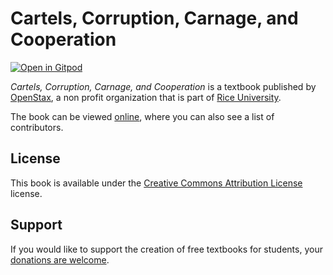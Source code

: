 # Cartels, Corruption, Carnage, and Cooperation

[![Open in Gitpod](https://gitpod.io/button/open-in-gitpod.svg)](https://gitpod.io/from-referrer/)

_Cartels, Corruption, Carnage, and Cooperation_ is a textbook published by [OpenStax](https://openstax.org/), a non profit organization that is part of [Rice University](https://www.rice.edu/).

The book can be viewed [online](https://github.com/cnx-user-books/cnxbook-cartels-corruption-carnage-and-cooperation/releases/latest), where you can also see a list of contributors.

## License
This book is available under the [Creative Commons Attribution License](./LICENSE) license.

## Support
If you would like to support the creation of free textbooks for students, your [donations are welcome](https://riceconnect.rice.edu/donation/support-openstax-banner).
